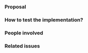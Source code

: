 <!-- Short description of the context can go here -->

### Proposal
<!-- What should actually be done? -->


### How to test the implementation?
<!-- Describe possible ways of testing the implementation -->


### People involved
<!-- Can mention people here; delete, if not needed. -->


### Related issues
<!-- Can mention other issues here; delete, if not needed. -->

